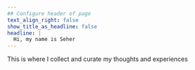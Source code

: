 ```yaml
---
## Configure header of page
text_align_right: false
show_title_as_headline: false
headline: |
  Hi, my name is Seher
---
```


<!-- this is a subheadline -->
This is where I collect and curate my thoughts and experiences